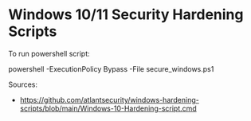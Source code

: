# Windows 10/11 Security Hardening Scripts

To run powershell script:

powershell -ExecutionPolicy Bypass -File secure_windows.ps1


Sources:
- https://github.com/atlantsecurity/windows-hardening-scripts/blob/main/Windows-10-Hardening-script.cmd
